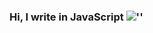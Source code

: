 <!-- [![Header](https://github.com/DIY0R/DIY0R/blob/main/assets/header.jpg)](https://github.com/DIY0R) -->

### Hi, I write in JavaScript ![''](https://img.shields.io/badge/-JavaScript-0D1117?style=for-the-badge&logo=javascript)







